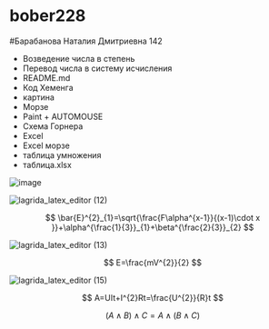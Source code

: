 # bober228
#Барабанова Наталия Дмитриевна 142
- Возведение числа в степень
- Перевод числа в систему исчисления
- README.md
- Код Хеменга
- картина
- Морзе
- Paint + AUTOMOUSE 
- Схема Горнера
- Excel
- Excel морзе
- таблица умножения
- таблица.xlsx




![image](https://user-images.githubusercontent.com/114554722/192688625-ff906c0b-502c-415e-9252-862b12b061fb.png)

![lagrida_latex_editor (12)](https://user-images.githubusercontent.com/114554722/200734601-b3858c5e-0468-4386-96d7-fa03e5fa6c7e.png)

$$ \bar{E}^{2}_{1}=\sqrt{\frac{F\alpha^{x-1}}{(x-1)\cdot x }}+\alpha^{\frac{1}{3}}_{1}+\beta^{\frac{2}{3}}_{2} $$

![lagrida_latex_editor (13)](https://user-images.githubusercontent.com/114554722/200734674-3142530f-a02e-45e4-aee0-0492c5166c65.png)

$$ E=\frac{mV^{2}}{2} $$

![lagrida_latex_editor (15)](https://user-images.githubusercontent.com/114554722/200735380-8bd7bc96-5c68-47cf-9a35-67725924aea0.png)

$$ A=UIt+I^{2}Rt=\frac{U^{2}}{R}t $$

$$(A\wedge B)\wedge C = A \wedge ( B \wedge C)$$


